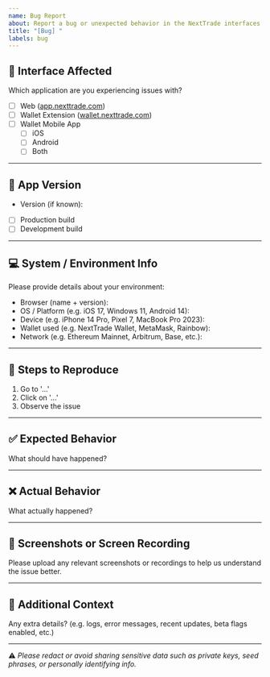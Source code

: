 ```yaml
---
name: Bug Report
about: Report a bug or unexpected behavior in the NextTrade interfaces.
title: "[Bug] "
labels: bug
---
```


## 📱 Interface Affected

Which application are you experiencing issues with?

- [ ] Web ([app.nexttrade.com](https://app.nexttrade.com))
- [ ] Wallet Extension ([wallet.nexttrade.com](https://wallet.nexttrade.com))
- [ ] Wallet Mobile App
  - [ ] iOS
  - [ ] Android
  - [ ] Both

---

## 🧩 App Version

- Version (if known):
- [ ] Production build
- [ ] Development build

---

## 💻 System / Environment Info

Please provide details about your environment:

- Browser (name + version):
- OS / Platform (e.g. iOS 17, Windows 11, Android 14):
- Device (e.g. iPhone 14 Pro, Pixel 7, MacBook Pro 2023):
- Wallet used (e.g. NextTrade Wallet, MetaMask, Rainbow):
- Network (e.g. Ethereum Mainnet, Arbitrum, Base, etc.):

---

## 🔁 Steps to Reproduce

1. Go to '...'
2. Click on '...'
3. Observe the issue

---

## ✅ Expected Behavior

What should have happened?

---

## ❌ Actual Behavior

What actually happened?

---

## 📸 Screenshots or Screen Recording

Please upload any relevant screenshots or recordings to help us understand the issue better.

---

## 🧾 Additional Context

Any extra details? (e.g. logs, error messages, recent updates, beta flags enabled, etc.)

---

⚠️ *Please redact or avoid sharing sensitive data such as private keys, seed phrases, or personally identifying info.*
